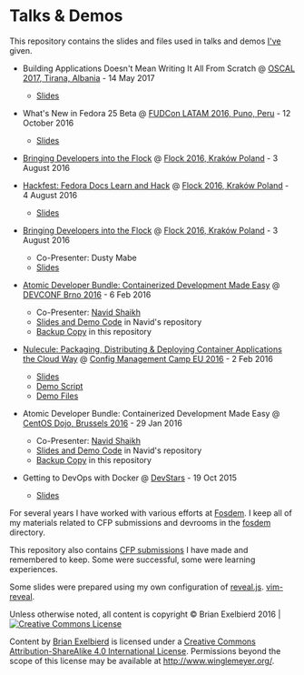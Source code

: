 # Talks & Demos

This repository contains the slides and files used in talks and demos
[I've](http://www.winglemeyer.org) given.

* Building Applications Doesn't Mean Writing It All From Scratch @ [OSCAL 2017, Tirana, Albania](https://oscal.openlabs.cc/) - 14 May 2017
  * [Slides](http://www.winglemeyer.org/bexelbie-talks-demos/OSCAL.2017.Dont.Write.It.All/)

* What's New in Fedora 25 Beta @ [FUDCon LATAM 2016, Puno, Peru](https://flockcon-latam.org) - 12 October 2016
  * [Slides](http://www.winglemeyer.org/bexelbie-talks-demos/Fedora-25-Beta/)

* [Bringing Developers into the Flock](https://flock2016.sched.org/event/3bb106c028feddc9a0e92a53a0ee5288) @ [Flock 2016, Kraków Poland](https://flocktofedora.org) - 3 August 2016
* [Hackfest: Fedora Docs Learn and Hack](https://flock2016.sched.org/event/ed4a9f29526b5befe6a86635050cd958) @ [Flock 2016, Kraków Poland](https://flocktofedora.org) - 4 August 2016
  * [Slides](http://www.winglemeyer.org/bexelbie-talks-demos/Flock.2016.docs/)

* [Bringing Developers into the Flock](https://flock2016.sched.org/event/3bb106c028feddc9a0e92a53a0ee5288) @ [Flock 2016, Kraków Poland](https://flocktofedora.org) - 3 August 2016
  * Co-Presenter: Dusty Mabe
  * [Slides](http://www.winglemeyer.org/bexelbie-talks-demos/Flock.2016.developers/) 

* [Atomic Developer Bundle: Containerized Development Made Easy](https://devconfcz2016.sched.org/event/53556807a38c5eb825ebdfdebccd1def) @ [DEVCONF Brno 2016](http://devconf.cz/) - 6 Feb 2016
  * Co-Presenter: [Navid Shaikh](https://twitter.com/SwordPhilic)
  * [Slides and Demo Code](https://github.com/navidshaikh/adb_devconf_2016) in Navid's repository
  * [Backup Copy](DevConf.cz.2016/) in this repository

* [Nulecule: Packaging, Distributing & Deploying Container Applications the Cloud Way](http://lanyrd.com/2016/cfgmgmtcamp/sdxytt/) @ [Config Management Camp EU 2016](http://cfgmgmtcamp.eu/) - 2 Feb 2016
  * [Slides](http://www.winglemeyer.org/bexelbie-talks-demos/CfgMgmtCamp.eu.2016/slides.pdf)
  * [Demo Script](CfgMgmtCamp.eu.2016/README.md)
  * [Demo Files](CfgMgmtCamp.eu.2016/)

* Atomic Developer Bundle: Containerized Development Made Easy @ [CentOS Dojo, Brussels 2016](https://wiki.centos.org/Events/Dojo/Brussels2016) - 29 Jan 2016
  * Co-Presenter: [Navid Shaikh](https://twitter.com/SwordPhilic)
  * [Slides and Demo Code](https://github.com/navidshaikh/centos_dojo_brussels_2016) in Navid's repository
  * [Backup Copy](CentOS.Dojo.Brussels.2016/) in this repository

* Getting to DevOps with Docker @ [DevStars](devstars.cz) - 19 Oct 2015
  * [Slides](http://www.winglemeyer.org/bexelbie-talks-demos/DevStars.cz.20151019/slides.pdf)

For several years I have worked with various efforts at [Fosdem](https://fosdem.org).  I keep all of my materials related to CFP submissions and devrooms in the [fosdem](fosdem) directory.

This repository also contains [CFP
submissions](cfp-submissions) I have made and remembered to keep.
Some were successful, some were learning experiences.

Some slides were prepared using my own configuration of [reveal.js](tools/README.md).
[vim-reveal](vim-reveal.md).

Unless otherwise noted, all content is copyright &copy; Brian Exelbierd 2016 | <a rel="license" href="http://creativecommons.org/licenses/by-sa/4.0/"><img alt="Creative Commons License" src="https://i.creativecommons.org/l/by-sa/4.0/80x15.png" class="img-thumbnail" /></a>

<span xmlns:dct="http://purl.org/dc/terms/" property="dct:title">Content</span> by <a xmlns:cc="http://creativecommons.org/ns#" href="http://www.winglemeyer.org/" property="cc:attributionName" rel="cc:attributionURL">Brian Exelbierd</a> is licensed under a <a rel="license" href="http://creativecommons.org/licenses/by-sa/4.0/">Creative Commons Attribution-ShareAlike 4.0 International License</a>. Permissions beyond the scope of this license may be available at <a xmlns:cc="http://creativecommons.org/ns#" href="http://www.winglemeyer.org/" rel="cc:morePermissions">http://www.winglemeyer.org/</a>.
